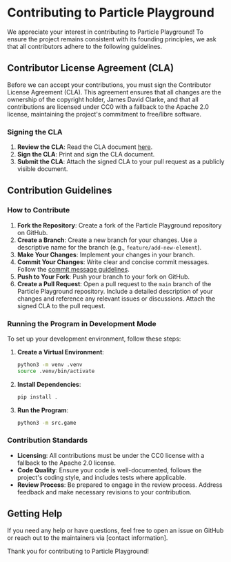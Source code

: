 # Contributing to Particle Playground

We appreciate your interest in contributing to Particle Playground! To ensure the project remains consistent with its founding principles, we ask that all contributors adhere to the following guidelines.

## Contributor License Agreement (CLA)

Before we can accept your contributions, you must sign the Contributor License Agreement (CLA). This agreement ensures that all changes are the ownership of the copyright holder, James David Clarke, and that all contributions are licensed under CC0 with a fallback to the Apache 2.0 license, maintaining the project's commitment to free/libre software.

### Signing the CLA

1. **Review the CLA**: Read the CLA document [here](CLA.md).
2. **Sign the CLA**: Print and sign the CLA document.
3. **Submit the CLA**: Attach the signed CLA to your pull request as a publicly visible document.

## Contribution Guidelines

### How to Contribute

1. **Fork the Repository**: Create a fork of the Particle Playground repository on GitHub.
2. **Create a Branch**: Create a new branch for your changes. Use a descriptive name for the branch (e.g., `feature/add-new-element`).
3. **Make Your Changes**: Implement your changes in your branch.
4. **Commit Your Changes**: Write clear and concise commit messages. Follow the [commit message guidelines](https://chris.beams.io/posts/git-commit/).
5. **Push to Your Fork**: Push your branch to your fork on GitHub.
6. **Create a Pull Request**: Open a pull request to the `main` branch of the Particle Playground repository. Include a detailed description of your changes and reference any relevant issues or discussions. Attach the signed CLA to the pull request.

### Running the Program in Development Mode

To set up your development environment, follow these steps:

1. **Create a Virtual Environment**:
   ```bash
   python3 -m venv .venv
   source .venv/bin/activate
   ```

2. **Install Dependencies**:
   ```bash
   pip install .
   ```

3. **Run the Program**:
   ```bash
   python3 -m src.game
   ```

### Contribution Standards

- **Licensing**: All contributions must be under the CC0 license with a fallback to the Apache 2.0 license.
- **Code Quality**: Ensure your code is well-documented, follows the project's coding style, and includes tests where applicable.
- **Review Process**: Be prepared to engage in the review process. Address feedback and make necessary revisions to your contribution.

## Getting Help

If you need any help or have questions, feel free to open an issue on GitHub or reach out to the maintainers via [contact information].

Thank you for contributing to Particle Playground!